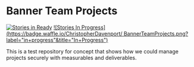 # Banner Team Projects 
[![Stories in Ready](https://badge.waffle.io/ChristopherDavenport/BannerTeamProjects.png?label=ready&title=Ready)](https://waffle.io/ChristopherDavenport/BannerTeamProjects)
[![Stories In Progress](https://badge.waffle.io/ChristopherDavenport/          BannerTeamProjects.png?label="in+progress"&title="In+Progress")](https://waffle.io/ChristopherDavenport/BannerTeamProjects)

This is a test repository for concept that shows how we could manage projects securely with measurables and deliverables. 
